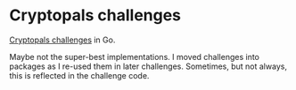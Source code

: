 # Cryptopals challenges

[Cryptopals challenges](https://cryptopals.com/) in Go.

Maybe not the super-best implementations.
I moved challenges into packages as I re-used them in later challenges.
Sometimes, but not always, this is reflected in the challenge code.
